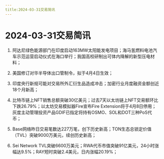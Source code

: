 ```yaml
---
title:2024-03-31交易简讯
---
```

# 2024-03-31交易简讯

1. 阿达尼绿色能源部门在印度启动163MW太阳能发电项目；海马氢燃料电池汽车示范运营启动仪式在海口举行；我国高校研制出可体内降解的新型压电材料；

2. 美国修订对华半导体出口管制令，拟于4月4日生效；

3. 印度央行新规可能对交易所外汇衍生品造成冲击；加密行业月度融资金额创近18个月新高；

4. 比特币链上NFT销售总额突破30亿美元；过去7天以太坊链上NFT交易额环比下跌26.79%；以太坊交易模拟器Fire宣布Fire Extension将于4月8日停用；灰度主动管理投资产品GDIF已指定将持有OSMO、SOL和DOT三种PoS代币；

5. Base网络昨日交易笔数达227万笔，创下历史新高；TON生态总锁定价值（TVL）突破9000万美元，续创历史新高；

6. Sei Network TVL突破6600万美元；RWA代币市值突破91亿美元，24小时涨幅达9.5%；RAY短时突破2.4美元，日内涨幅20.19%；